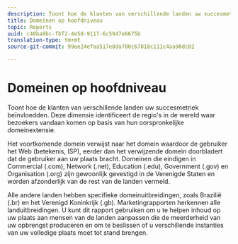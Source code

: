 ```yaml
---
description: Toont hoe de klanten van verschillende landen uw succesmetriek beïnvloedden. Deze dimensie identificeert de regio's in de wereld waar bezoekers vandaan komen op basis van hun oorspronkelijke domeinextensie.
title: Domeinen op hoofdniveau
topic: Reports
uuid: c40ba9bc-fbf2-4e50-9117-6c5947e6675b
translation-type: tm+mt
source-git-commit: 99ee24efaa517e8da700c67818c111c4aa90dc02

---
```



# Domeinen op hoofdniveau

Toont hoe de klanten van verschillende landen uw succesmetriek beïnvloedden. Deze dimensie identificeert de regio&#39;s in de wereld waar bezoekers vandaan komen op basis van hun oorspronkelijke domeinextensie.

Het voortkomende domein verwijst naar het domein waardoor de gebruiker het Web (betekenis, ISP), eerder dan het verwijzende domein doorbladert dat de gebruiker aan uw plaats bracht. Domeinen die eindigen in Commercial (.com), Network (.net), Education (.edu), Government (.gov) en Organisation (.org) zijn gewoonlijk gevestigd in de Verenigde Staten en worden afzonderlijk van de rest van de landen vermeld.

Alle andere landen hebben specifieke domeinuitbreidingen, zoals Brazilië (.br) en het Verenigd Koninkrijk (.gb). Marketingrapporten herkennen alle landuitbreidingen. U kunt dit rapport gebruiken om u te helpen inhoud op uw plaats aan mensen van de landen aanpassen die de meerderheid van uw opbrengst produceren en om te beslissen of u verschillende instanties van uw volledige plaats moet tot stand brengen.
